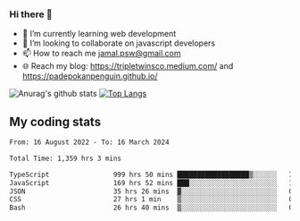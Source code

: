 ### Hi there 👋

<!--
**padepokanpenguin/padepokanpenguin** is a ✨ _special_ ✨ repository because its `README.md` (this file) appears on your GitHub profile.
-->

- 🌱 I’m currently learning  web development
- 👯 I’m looking to collaborate on javascript developers
- 📫 How to reach me jamal.psw@gmail.com
- 🌐 Reach my blog:
   https://tripletwinsco.medium.com/ and
   https://padepokanpenguin.github.io/

![Anurag's github stats](https://github-readme-stats.vercel.app/api?username=padepokanpenguin&count_private=true&disable_animations=false&show_icons=true&theme=default)
[![Top Langs](https://github-readme-stats.vercel.app/api/top-langs/?username=padepokanpenguin&theme=default&layout=compact)](https://github.com/padepokanpenguin)

## My coding stats

<!--START_SECTION:waka-->

```txt
From: 16 August 2022 - To: 16 March 2024

Total Time: 1,359 hrs 3 mins

TypeScript                999 hrs 50 mins ██████████████████▒░░░░░░   73.57 %
JavaScript                169 hrs 52 mins ███░░░░░░░░░░░░░░░░░░░░░░   12.50 %
JSON                      35 hrs 26 mins  ▓░░░░░░░░░░░░░░░░░░░░░░░░   02.61 %
CSS                       27 hrs 1 min    ▒░░░░░░░░░░░░░░░░░░░░░░░░   01.99 %
Bash                      26 hrs 40 mins  ▒░░░░░░░░░░░░░░░░░░░░░░░░   01.96 %
```

<!--END_SECTION:waka-->


